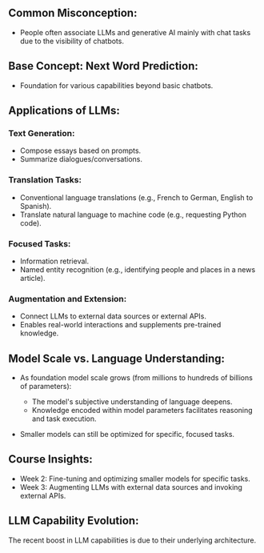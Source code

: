 ## Common Misconception:
- People often associate LLMs and generative AI mainly with chat tasks due to the visibility of chatbots.

## Base Concept: Next Word Prediction:
- Foundation for various capabilities beyond basic chatbots.

## Applications of LLMs:
### Text Generation:
- Compose essays based on prompts.
- Summarize dialogues/conversations.

### Translation Tasks:
- Conventional language translations (e.g., French to German, English to Spanish).
- Translate natural language to machine code (e.g., requesting Python code).

### Focused Tasks:
- Information retrieval.
- Named entity recognition (e.g., identifying people and places in a news article).

### Augmentation and Extension:
- Connect LLMs to external data sources or external APIs.
- Enables real-world interactions and supplements pre-trained knowledge.

## Model Scale vs. Language Understanding:
- As foundation model scale grows (from millions to hundreds of billions of parameters):
   - The model's subjective understanding of language deepens.
   - Knowledge encoded within model parameters facilitates reasoning and task execution.

- Smaller models can still be optimized for specific, focused tasks.

## Course Insights:
- Week 2: Fine-tuning and optimizing smaller models for specific tasks.
- Week 3: Augmenting LLMs with external data sources and invoking external APIs.

## LLM Capability Evolution:
The recent boost in LLM capabilities is due to their underlying architecture.
